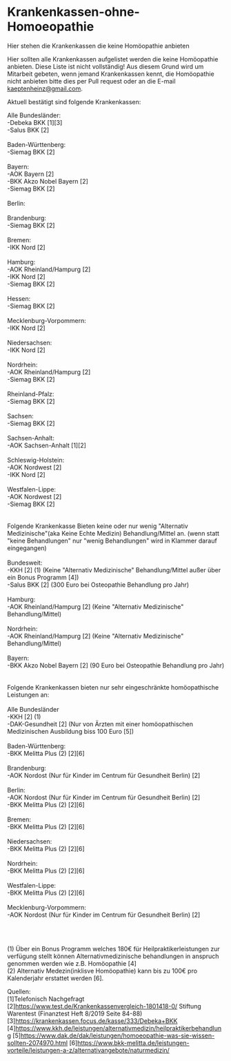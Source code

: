 # Krankenkassen-ohne-Homoeopathie
Hier stehen die Krankenkassen die keine Homöopathie anbieten <br/>

Hier sollten alle Krankenkassen aufgelistet werden die keine Homöopathie anbieten. Diese Liste ist nicht vollständig! Aus diesem Grund wird um Mitarbeit gebeten, wenn jemand Krankenkassen kennt, die Homöopathie nicht anbieten bitte dies per Pull request oder an die E-mail kaeptenheinz@gmail.com.<br/>

Aktuell bestätigt sind folgende Krankenkassen:<br/>

Alle Bundesländer: <br/>
-Debeka BKK  [1][3]  <br/>
-Salus BKK [2] <br/>
<br/>
Baden-Württenberg: <br/>
-Siemag BKK [2] <br/>
<br/>
Bayern: <br/>
-AOK Bayern [2] <br/>
-BKK Akzo Nobel Bayern [2] <br/>
-Siemag BKK [2] <br/>
<br/>
Berlin: <br/>
 <br/>
Brandenburg:<br/> 
-Siemag BKK [2] <br/>
 <br/>
Bremen:<br/>
-IKK Nord [2] <br/>
<br/>
Hamburg: <br/>
-AOK Rheinland/Hampurg [2] <br/>
-IKK Nord [2] <br/>
-Siemag BKK [2] <br/>
<br/>
Hessen:<br/>
-Siemag BKK [2] <br/>
 <br/>
Mecklenburg-Vorpommern:<br/>
-IKK Nord [2] <br/>
<br/>
Niedersachsen: <br/>
-IKK Nord [2] <br/>
<br/>
Nordrhein: <br/>
-AOK Rheinland/Hampurg [2] <br/>
-Siemag BKK [2] <br/>
<br/>
Rheinland-Pfalz: <br/>
-Siemag BKK [2] <br/>
 <br/>
Sachsen: <br/>
-Siemag BKK [2] <br/>
 <br/>
Sachsen-Anhalt: <br/>
-AOK Sachsen-Anhalt [1][2] <br/>
<br/>
Schleswig-Holstein: <br/>
-AOK Nordwest [2] <br/>
-IKK Nord [2] <br/>
<br/>
Westfalen-Lippe: <br/>
-AOK Nordwest [2]  <br/>
-Siemag BKK [2] <br/>
<br/>
<br/>
Folgende Krankenkasse Bieten keine oder nur wenig "Alternativ Medizinische"(aka Keine Echte Medizin) Behandlung/Mittel an. 
(wenn statt "keine Behandlungen" nur "wenig Behandlungen" wird in Klammer darauf eingegangen)  
<br/>
Bundesweit: <br/>
-KKH [2] (1)  (Keine "Alternativ Medizinische" Behandlung/Mittel außer über ein Bonus Programm [4])<br/>
-Salus BKK [2] (300 Euro bei Osteopathie Behandlung pro Jahr)  <br/>
<br/>
Hamburg: <br/>
-AOK Rheinland/Hampurg [2] (Keine "Alternativ Medizinische" Behandlung/Mittel) <br/>
<br/>
Nordrhein: <br/>
-AOK Rheinland/Hampurg [2] (Keine "Alternativ Medizinische" Behandlung/Mittel)<br/>
<br/>
Bayern:<br/>
-BKK Akzo Nobel Bayern [2] (90 Euro bei Osteopathie Behandlung pro Jahr)  <br/>
<br/>
<br/>
Folgende Krankenkassen bieten nur sehr eingeschränkte homöopathische Leistungen an: <br/>
<br/>
Alle Bundesländer<br/>
-KKH [2] (1) <br/>
-DAK-Gesundheit [2] (Nur von Ärzten mit einer homöopathischen Medizinischen Ausbildung biss 100 Euro [5])   <br/>
<br/>
Baden-Württenberg: <br/>
-BKK Melitta Plus (2) [2][6]<br/>
 <br/>
Brandenburg: <br/>
-AOK Nordost (Nur für Kinder im Centrum für Gesundheit Berlin)  [2] <br/>
<br/>
Berlin:<br/>
-AOK Nordost (Nur für Kinder im Centrum für Gesundheit Berlin)  [2] <br/>
-BKK Melitta Plus (2) [2][6] <br/>
<br/>
Bremen:<br/>
-BKK Melitta Plus (2) [2][6]  <br/>
 <br/>
Niedersachsen: <br/>
-BKK Melitta Plus (2) [2][6]  <br/>
<br/>
Nordrhein: <br/>
-BKK Melitta Plus (2) [2][6]  <br/>
 <br/>
 Westfalen-Lippe: <br/>
-BKK Melitta Plus (2) [2][6]  <br/>
 <br/>
Mecklenburg-Vorpommern: <br/>
-AOK Nordost (Nur für Kinder im Centrum für Gesundheit Berlin)  [2]<br/>

<br/>
<br/>

(1) Über ein Bonus Programm welches 180€ für Heilpraktikerleistungen zur verfügung stellt können Alternativmedizinische behandlungen in anspruch genommen werden wie z.B. Homöopathie [4] <br/>
(2) Alternativ Medezin(inklisve Homöopathie) kann bis zu 100€ pro Kalenderjahr erstattet werden [6]. 

Quellen:<br/>
[1]Telefonisch Nachgefragt <br/>
[2]https://www.test.de/Krankenkassenvergleich-1801418-0/  Stiftung Warentest (Finanztest Heft 8/2019 Seite 84-88) <br/>
[3]https://krankenkassen.focus.de/kasse/333/Debeka+BKK <br/>
[4]https://www.kkh.de/leistungen/alternativmedizin/heilpraktikerbehandlung
[5]https://www.dak.de/dak/leistungen/homoeopathie-was-sie-wissen-sollten-2074970.html
[6]https://www.bkk-melitta.de/leistungen-vorteile/leistungen-a-z/alternativangebote/naturmedizin/ 


